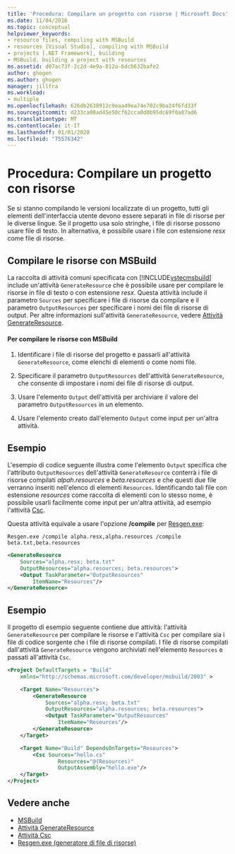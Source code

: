 ```yaml
---
title: 'Procedura: Compilare un progetto con risorse | Microsoft Docs'
ms.date: 11/04/2016
ms.topic: conceptual
helpviewer_keywords:
- resource files, compiling with MSBuild
- resources [Visual Studio], compiling with MSBuild
- projects [.NET Framework], building
- MSBuild, building a project with resources
ms.assetid: d07ac73f-2c2d-4e9a-812a-6dcb632bafe2
author: ghogen
ms.author: ghogen
manager: jillfra
ms.workload:
- multiple
ms.openlocfilehash: 626db2638912c9eaa49ea74e702c9ba24f6fd33f
ms.sourcegitcommit: d233ca00ad45e50cf62cca0d0b95dc69f0a87ad6
ms.translationtype: MT
ms.contentlocale: it-IT
ms.lasthandoff: 01/01/2020
ms.locfileid: "75576342"
---
```

# <a name="how-to-build-a-project-that-has-resources"></a>Procedura: Compilare un progetto con risorse
Se si stanno compilando le versioni localizzate di un progetto, tutti gli elementi dell'interfaccia utente devono essere separati in file di risorse per le diverse lingue. Se il progetto usa solo stringhe, i file di risorse possono usare file di testo. In alternativa, è possibile usare i file con estensione *resx* come file di risorse.

## <a name="compile-resources-with-msbuild"></a>Compilare le risorse con MSBuild
La raccolta di attività comuni specificata con [!INCLUDE[vstecmsbuild](../extensibility/internals/includes/vstecmsbuild_md.md)] include un'attività `GenerateResource` che è possibile usare per compilare le risorse in file di testo o con estensione *resx*. Questa attività include il parametro `Sources` per specificare i file di risorse da compilare e il parametro `OutputResources` per specificare i nomi dei file di risorse di output. Per altre informazioni sull'attività `GenerateResource`, vedere [Attività GenerateResource](../msbuild/generateresource-task.md).

#### <a name="to-compile-resources-with-msbuild"></a>Per compilare le risorse con MSBuild

1. Identificare i file di risorse del progetto e passarli all'attività `GenerateResource`, come elenchi di elementi o come nomi file.

2. Specificare il parametro `OutputResources` dell'attività `GenerateResource`, che consente di impostare i nomi dei file di risorse di output.

3. Usare l'elemento `Output` dell'attività per archiviare il valore del parametro `OutputResources` in un elemento.

4. Usare l'elemento creato dall'elemento `Output` come input per un'altra attività.

## <a name="example"></a>Esempio
L'esempio di codice seguente illustra come l'elemento `Output` specifica che l'attributo `OutputResources` dell'attività `GenerateResource` conterrà i file di risorse compilati *alpah.resources* e *beta.resources* e che questi due file verranno inseriti nell'elenco di elementi `Resources`. Identificando tali file con estensione *resources* come raccolta di elementi con lo stesso nome, è possibile usarli facilmente come input per un'altra attività, ad esempio l'attività [Csc](../msbuild/csc-task.md).

Questa attività equivale a usare l'opzione **/compile** per [Resgen.exe](/dotnet/framework/tools/resgen-exe-resource-file-generator):

`Resgen.exe /compile alpha.resx,alpha.resources /compile beta.txt,beta.resources`

```xml
<GenerateResource
    Sources="alpha.resx; beta.txt"
    OutputResources="alpha.resources; beta.resources">
    <Output TaskParameter="OutputResources"
        ItemName="Resources"/>
</GenerateResource>
```

## <a name="example"></a>Esempio
Il progetto di esempio seguente contiene due attività: l'attività `GenerateResource` per compilare le risorse e l'attività `Csc` per compilare sia i file di codice sorgente che i file di risorse compilati. I file di risorse compilati dall'attività `GenerateResource` vengono archiviati nell'elemento `Resources` e passati all'attività `Csc`.

```xml
<Project DefaultTargets = "Build"
    xmlns="http://schemas.microsoft.com/developer/msbuild/2003" >

    <Target Name="Resources">
        <GenerateResource
            Sources="alpha.resx; beta.txt"
            OutputResources="alpha.resources; beta.resources">
            <Output TaskParameter="OutputResources"
                ItemName="Resources"/>
        </GenerateResource>
    </Target>

    <Target Name="Build" DependsOnTargets="Resources">
        <Csc Sources="hello.cs"
                Resources="@(Resources)"
                OutputAssembly="hello.exe"/>
    </Target>
</Project>
```

## <a name="see-also"></a>Vedere anche
- [MSBuild](../msbuild/msbuild.md)
- [Attività GenerateResource](../msbuild/generateresource-task.md)
- [Attività Csc](../msbuild/csc-task.md)
- [Resgen.exe (generatore di file di risorse)](/dotnet/framework/tools/resgen-exe-resource-file-generator)
